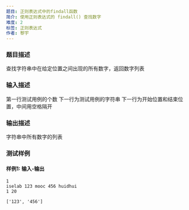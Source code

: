 ```yaml
---
题目: 正则表达式中的findall函数
简介: 使用正则表达式的 findall() 查找数字
难度: 2
标签: 正则表达式
作者: 黎宇
---
```


### 题目描述

查找字符串中在给定位置之间出现的所有数字，返回数字列表

### 输入描述

第一行测试用例的个数
下一行为测试用例的字符串
下一行为开始位置和结束位置，中间用空格隔开

### 输出描述

字符串中所有数字的列表

### 测试样例

#### 样例1: 输入-输出

```
1
iselab 123 mooc 456 huidhui
1 20
```

```
['123', '456']
```



